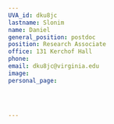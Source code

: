 ```yaml
---
UVA_id: dku8jc
lastname: Slonim
name: Daniel
general_position: postdoc
position: Research Associate
office: 131 Kerchof Hall
phone:
email: dku8jc@virginia.edu
image: 
personal_page: 




---
```

